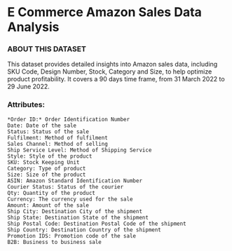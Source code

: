 # E Commerce Amazon Sales Data Analysis

### ABOUT THIS DATASET

This dataset provides detailed insights into Amazon sales data, including SKU Code, Design Number, Stock, Category and Size, to help optimize product profitability. It covers a 90 days time frame, from 31 March 2022 to 29 June 2022.

### Attributes:

    *Order ID:* Order Identification Number
    Date: Date of the sale
    Status: Status of the sale
    Fulfilment: Method of fulfilment
    Sales Channel: Method of selling
    Ship Service Level: Method of Shipping Service
    Style: Style of the product
    SKU: Stock Keeping Unit
    Category: Type of product
    Size: Size of the product
    ASIN: Amazon Standard Identification Number
    Courier Status: Status of the courier
    Qty: Quantity of the product
    Currency: The currency used for the sale
    Amount: Amount of the sale
    Ship City: Destination City of the shipment
    Ship State: Destination State of the shipment
    Ship Postal Code: Destination Postal Code of the shipment
    Ship Country: Destination Country of the shipment
    Promotion IDS: Promotion code of the sale
    B2B: Business to business sale
